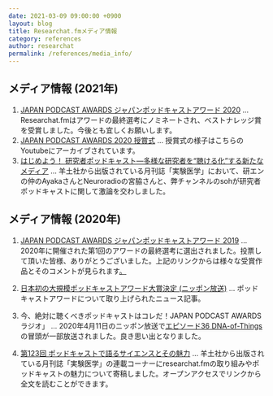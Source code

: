 ```yaml
---
date: 2021-03-09 09:00:00 +0900
layout: blog
title: Researchat.fmメディア情報
category: references
author: researchat
permalink: /references/media_info/
---
```


## メディア情報 (2021年)
1. [JAPAN PODCAST AWARDS ジャパンポッドキャストアワード 2020](https://www.japanpodcastawards.com/archives/02/index.html) ... Researchat.fmはアワードの最終選考にノミネートされ、ベストナレッジ賞を受賞しました。今後とも宜しくお願いします。
2. [JAPAN PODCAST AWARDS 2020 授賞式](https://www.youtube.com/watch?v=LBzlc5SnJro) ... 授賞式の様子はこちらのYoutubeにアーカイブされています。
3. [はじめよう！ 研究者ポッドキャスト―多様な研究者を“聴ける化”する新たなメディア](https://www.yodosha.co.jp/jikkenigaku/book/9784758125499/index.html) ... 羊土社から出版されている月刊誌「実験医学」において、研エンの仲のAyakaさんとNeuroradioの宮脇さんと、弊チャンネルのsohが研究者ポッドキャストに関して激論を交わしました。

## メディア情報 (2020年)
1. [JAPAN PODCAST AWARDS ジャパンポッドキャストアワード 2019](https://www.japanpodcastawards.com/judges-1) ... 2020年に開催された第1回のアワードの最終選考に選出されました。投票して頂いた皆様、ありがとうございました。上記のリンクからは様々な受賞作品とそのコメントが見られます[。](https://researchat.fm/images/Ugaki.png)

2. [日本初の大規模ポッドキャストアワード大賞決定 (ニッポン放送)](https://news.1242.com/article/218594) ... ポッドキャストアワードについて取り上げられたニュース記事。	

3. 今、絶対に聴くべきポッドキャストはコレだ！JAPAN PODCAST AWARDSラジオ」 ... 2020年4月11日のニッポン放送で[エピソード36 DNA-of-Things](https://researchat.fm/episode/36)の冒頭が一部放送されました。良き思い出となりました。

4. [第123回 ポッドキャストで語るサイエンスとその魅力](https://www.yodosha.co.jp/jikkenigaku/opinion/vol38n14.html) ... 羊土社から出版されている月刊誌「実験医学」の連載コーナーにresearchat.fmの取り組みやポッドキャストの魅力について寄稿しました。オープンアクセスでリンクから全文を読むことができます。

